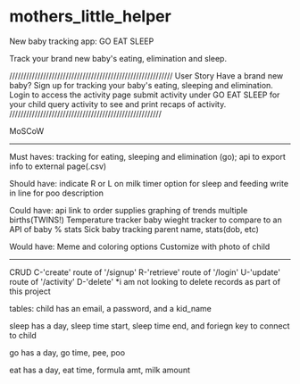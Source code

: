 # mothers_little_helper
New baby tracking app: GO EAT SLEEP

Track your brand new baby's eating, elimination and sleep.

//////////////////////////////////////////////////////////
User Story
    Have a brand new baby? 
    Sign up for tracking your baby's eating, sleeping and elimination.
    Login to access the activity page
    submit activity under GO EAT SLEEP for your child
    query activity to see and print recaps of activity.
//////////////////////////////////////////////////////

MoSCoW
********************************
Must haves:
    tracking for eating, sleeping and elimination (go);
    api to export info to external page(.csv)

Should have:
    indicate R or L on milk
    timer option for sleep and feeding
    write in line for poo description
    

Could have:
    api link to order supplies
    graphing of trends
    multiple births(TWINS!)
    Temperature tracker
    baby wieght tracker to compare to an API of baby % stats
    Sick baby tracking
    parent name, stats(dob, etc)

Would have:
    Meme and coloring options
    Customize with photo of child
******************************************************
CRUD
C-'create' route of '/signup'
R-'retrieve' route of '/login'
U-'update' route of '/activity'
D-'delete' *i am not looking to delete records as part of this project

tables:
child has an email, a password, and a kid_name

sleep has a day, sleep time start, sleep time end, and foriegn key to connect to child

go has a day, go time, pee, poo

eat has a day, eat time, formula amt, milk amount


